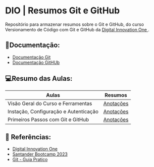 # DIO | Resumos Git e GitHub


Repositório para armazenar  resumos sobre o Git e GitHub, do curso Versionamento de Código com Git e GitHub da [Digital Innovation One 
](https://web.dio.me/
).
## 📜Documentação:

- [Documentação Git](https://git-scm.com/doc)
- [Documentação GitHUb](https://docs.github.com/en)

## 💻Resumo das Aulas:

 | Aulas| Resumos | 
 |-------|--------|
 |Visão Geral do Curso e Ferramentas| [Anotações](https://github.com/zSantz/dio-anotacoes-git-e-github/blob/main/anotacoes/visao-geral-do-curso-e-ferramentas/.gitkeep)|
 |Instação, Configuração e Autenticação| [Anotações](https://github.com/zSantz/dio-anotacoes-git-e-github/blob/main/anotacoes/intalacao-configuracao-e-autenticacao/.gitkeep)|
 |Primeiros Passos com Git e GitHub| [Anotações](https://github.com/zSantz/dio-anotacoes-git-e-github/blob/main/anotacoes/primeiros-passos-com-git-e-github/.gitkeep)

## 💭 Referências:
- [Digital Innovation One](https://web.dio.me/)
- [Santander Bootcamp 2023]( https://app.becas-santander.com/pt-BR/program/bolsas-santander-tecnologia-santander-coders-2023)
- [Git - Guia Pratico](https://rogerdudler.github.io/git-guide/index.pt_BR.html)
